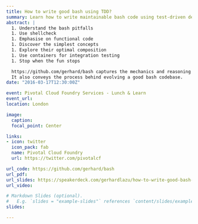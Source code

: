 ```yaml
---
title: How to write good bash using TDD?
summary: Learn how to write maintainable bash code using test-driven development
abstract: |
  1. Understand the bash pitfalls
  1. Use shellcheck
  1. Emphasise on functional code
  1. Discover the simplest concepts
  1. Explore their optimal composition
  1. Use containers for integration testing
  1. Stop when the fun stops

  https://github.com/gerhard/bash captures the mechanics and reasoning behind test-driven bash code.
  It also conveys the process behind evolving a good bash codebase.
date: "2016-03-17T12:30:00Z"

event: Pivotal Cloud Foundry Services - Lunch & Learn
event_url:
location: London

image:
  caption:
  focal_point: Center

links:
- icon: twitter
  icon_pack: fab
  name: Pivotal Cloud Foundry
  url: https://twitter.com/pivotalcf

url_code: https://github.com/gerhard/bash
url_pdf:
url_slides: https://speakerdeck.com/gerhardlazu/how-to-write-good-bash-code-using-tdd
url_video:

# Markdown Slides (optional).
#   E.g. `slides = "example-slides"` references `content/slides/example-slides.md`.
slides:

---
```


